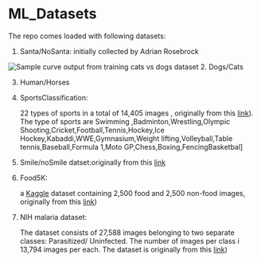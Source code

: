 # ML_Datasets

The repo comes loaded with following datasets:
 1. Santa/NoSanta: initially collected  by  Adrian Rosebrock
 
 ![Sample curve output from training cats vs dogs dataset](https://github.com/Walid-Ahmed/imageclassifierSuite/blob/master/sampleImages/treeStructure.png)
 2. Dogs/Cats
 
 3. Human/Horses
 
 4. SportsClassification:
 
     22 types of sports in a total of 14,405 images , originally from this [link](https://github.com/anubhavmaity/Sports-Type-Classifier)). The type of sports are Swimming
    ,Badminton,Wrestling,Olympic Shooting,Cricket,Football,Tennis,Hockey,Ice Hockey,Kabaddi,WWE,Gymnasium,Weight lifting,Volleyball,Table tennis,Baseball,Formula 1,Moto GP,Chess,Boxing,FencingBasketbal]
    
 5. Smile/noSmile datset:originally from this [link](https://github.com/hromi/SMILEsmileD)  
 
 6. Food5K: 
 
    a [Kaggle](https://www.kaggle.com/binhminhs10/food5k) dataset containing 2,500 food and 2,500 non-food images, originally from this [link](https://www.kaggle.com/binhminhs10/food5k/download))

 7. NIH malaria dataset:
 
     The dataset consists of 27,588 images belonging to two separate classes: Parasitized/ Uninfected.
    The number of images per class i 13,794 images per each. The dataset is  originally from this [link](https://lhncbc.nlm.nih.gov/publication/pub9932))

